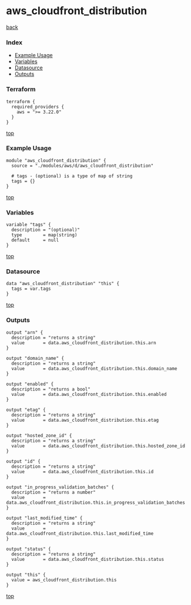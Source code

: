 # aws_cloudfront_distribution

[back](../aws.md)

### Index

- [Example Usage](#example-usage)
- [Variables](#variables)
- [Datasource](#datasource)
- [Outputs](#outputs)

### Terraform

```hcl
terraform {
  required_providers {
    aws = ">= 3.22.0"
  }
}
```

[top](#index)

### Example Usage

```hcl
module "aws_cloudfront_distribution" {
  source = "./modules/aws/d/aws_cloudfront_distribution"

  # tags - (optional) is a type of map of string
  tags = {}
}
```

[top](#index)

### Variables

```hcl
variable "tags" {
  description = "(optional)"
  type        = map(string)
  default     = null
}
```

[top](#index)

### Datasource

```hcl
data "aws_cloudfront_distribution" "this" {
  tags = var.tags
}
```

[top](#index)

### Outputs

```hcl
output "arn" {
  description = "returns a string"
  value       = data.aws_cloudfront_distribution.this.arn
}

output "domain_name" {
  description = "returns a string"
  value       = data.aws_cloudfront_distribution.this.domain_name
}

output "enabled" {
  description = "returns a bool"
  value       = data.aws_cloudfront_distribution.this.enabled
}

output "etag" {
  description = "returns a string"
  value       = data.aws_cloudfront_distribution.this.etag
}

output "hosted_zone_id" {
  description = "returns a string"
  value       = data.aws_cloudfront_distribution.this.hosted_zone_id
}

output "id" {
  description = "returns a string"
  value       = data.aws_cloudfront_distribution.this.id
}

output "in_progress_validation_batches" {
  description = "returns a number"
  value       = data.aws_cloudfront_distribution.this.in_progress_validation_batches
}

output "last_modified_time" {
  description = "returns a string"
  value       = data.aws_cloudfront_distribution.this.last_modified_time
}

output "status" {
  description = "returns a string"
  value       = data.aws_cloudfront_distribution.this.status
}

output "this" {
  value = aws_cloudfront_distribution.this
}
```

[top](#index)